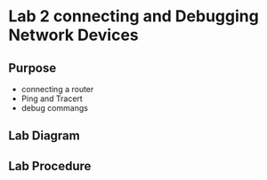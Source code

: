 # Lab 2 connecting and Debugging Network Devices

## Purpose

- connecting a router
- Ping and Tracert
- debug commangs

## Lab Diagram

## Lab Procedure
